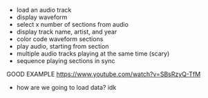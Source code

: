 - load an audio track
- display waveform
- select x number of sections from audio
- display track name, artist, and year
- color code waveform sections
- play audio, starting from section
- multiple audio tracks playing at the same time (scary)
- sequence playing sections in sync


GOOD EXAMPLE
https://www.youtube.com/watch?v=SBsRzyQ-TfM

- how are we going to load data? idk
